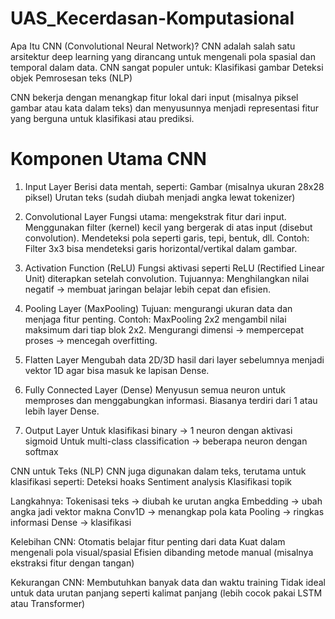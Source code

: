 # UAS_Kecerdasan-Komputasional

Apa Itu CNN (Convolutional Neural Network)?
CNN adalah salah satu arsitektur deep learning yang dirancang untuk mengenali pola spasial dan temporal dalam data. CNN sangat populer untuk:
Klasifikasi gambar
Deteksi objek
Pemrosesan teks (NLP)

CNN bekerja dengan menangkap fitur lokal dari input (misalnya piksel gambar atau kata dalam teks) dan menyusunnya menjadi representasi fitur yang berguna untuk klasifikasi atau prediksi.

# Komponen Utama CNN
1. Input Layer
Berisi data mentah, seperti:
Gambar (misalnya ukuran 28x28 piksel)
Urutan teks (sudah diubah menjadi angka lewat tokenizer)

2. Convolutional Layer
Fungsi utama: mengekstrak fitur dari input.
Menggunakan filter (kernel) kecil yang bergerak di atas input (disebut convolution).
Mendeteksi pola seperti garis, tepi, bentuk, dll.
Contoh:
Filter 3x3 bisa mendeteksi garis horizontal/vertikal dalam gambar.

3. Activation Function (ReLU)
Fungsi aktivasi seperti ReLU (Rectified Linear Unit) diterapkan setelah convolution.
Tujuannya:
Menghilangkan nilai negatif → membuat jaringan belajar lebih cepat dan efisien.

4. Pooling Layer (MaxPooling)
Tujuan: mengurangi ukuran data dan menjaga fitur penting.
Contoh: MaxPooling 2x2 mengambil nilai maksimum dari tiap blok 2x2.
Mengurangi dimensi → mempercepat proses → mencegah overfitting.

5. Flatten Layer
Mengubah data 2D/3D hasil dari layer sebelumnya menjadi vektor 1D agar bisa masuk ke lapisan Dense.

6. Fully Connected Layer (Dense)
Menyusun semua neuron untuk memproses dan menggabungkan informasi.
Biasanya terdiri dari 1 atau lebih layer Dense.

7. Output Layer
Untuk klasifikasi binary → 1 neuron dengan aktivasi sigmoid
Untuk multi-class classification → beberapa neuron dengan softmax

CNN untuk Teks (NLP)
CNN juga digunakan dalam teks, terutama untuk klasifikasi seperti:
Deteksi hoaks
Sentiment analysis
Klasifikasi topik

Langkahnya:
Tokenisasi teks → diubah ke urutan angka
Embedding → ubah angka jadi vektor makna
Conv1D → menangkap pola kata
Pooling → ringkas informasi
Dense → klasifikasi

Kelebihan CNN:
Otomatis belajar fitur penting dari data
Kuat dalam mengenali pola visual/spasial
Efisien dibanding metode manual (misalnya ekstraksi fitur dengan tangan)

Kekurangan CNN:
Membutuhkan banyak data dan waktu training
Tidak ideal untuk data urutan panjang seperti kalimat panjang (lebih cocok pakai LSTM atau Transformer)
